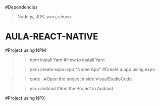 #Dependencies
> Node.js, JDK, yarn, choco

# AULA-REACT-NATIVE

#Project using NPM

>> npm install Yarn #How to install Yarn

>> yarn create expo-app "Nome App" #Create a app using expo

>> code .  #Open the project inside VisualStudioCode

>> yarn android #Run the Project in Android

#Project using NPX
